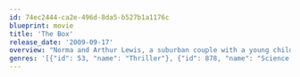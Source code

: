 ```yaml
---
id: 74ec2444-ca2e-496d-8da5-b527b1a1176c
blueprint: movie
title: 'The Box'
release_date: '2009-09-17'
overview: "Norma and Arthur Lewis, a suburban couple with a young child, receive a simple wooden box as a gift, which bears fatal and irrevocable consequences. A mysterious stranger delivers the message that the box promises to bestow upon its owner $1 million with the press of a button. However pressing this button will simultaneously cause the death of another human being somewhere in the world; someone they don't know. With just 24 hours to have the box in their possession, Norma and Arthur find themselves in the cross-hairs of a startling moral dilemma and must face the true nature of their humanity."
genres: '[{"id": 53, "name": "Thriller"}, {"id": 878, "name": "Science Fiction"}]'
---
```


